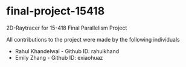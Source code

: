 # final-project-15418
2D-Raytracer for 15-418 Final Parallelism Project

All contributions to the project were made by the following individuals

- Rahul Khandelwal - Github ID: rahulkhand
- Emily Zhang - Github ID: exiaohuaz
